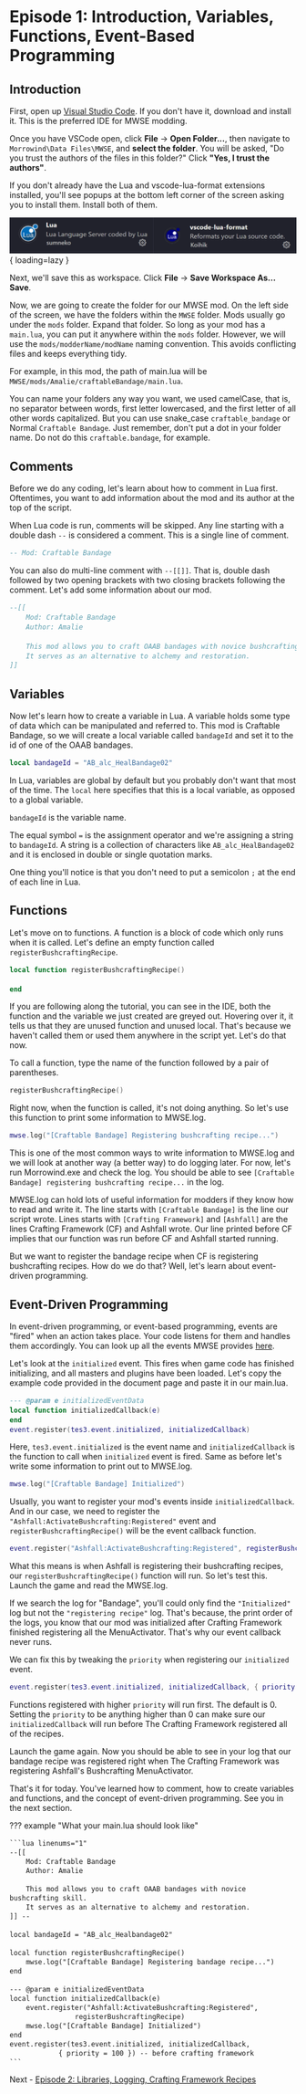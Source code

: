 # Episode 1: Introduction, Variables, Functions, Event-Based Programming

## Introduction

First, open up [Visual Studio Code](https://code.visualstudio.com/). If you don't have it, download and install it. This is the preferred IDE for MWSE modding.

Once you have VSCode open, click **File** -> **Open Folder...**, then navigate to `Morrowind\Data Files\MWSE`, and **select the folder**. You will be asked, "Do you trust the authors of the files in this folder?" Click **"Yes, I trust the authors"**. 

If you don't already have the Lua and vscode-lua-format extensions installed, you'll see popups at the bottom left corner of the screen asking you to install them. Install both of them. 

![VSCode Lua extensions](assets/1/extensions.png){ loading=lazy }

Next, we'll save this as workspace. Click **File** -> **Save Workspace As...** **Save**.

Now, we are going to create the folder for our MWSE mod. On the left side of the screen, we have the folders within the `MWSE` folder. Mods usually go under the `mods` folder. Expand that folder. So long as your mod has a `main.lua`, you can put it anywhere within the `mods` folder. However, we will use the `mods/modderName/modName` naming convention. This avoids conflicting files and keeps everything tidy.

For example, in this mod, the path of main.lua will be `MWSE/mods/Amalie/craftableBandage/main.lua`.

You can name your folders any way you want, we used camelCase, that is, no separator between words, first letter lowercased, and the first letter of all other words capitalized. But you can use snake_case `craftable_bandage` or Normal `Craftable Bandage`. Just remember, don't put a dot in your folder name. Do not do this `craftable.bandage`, for example.

## Comments

Before we do any coding, let's learn about how to comment in Lua first. Oftentimes, you want to add information about the mod and its author at the top of the script.

When Lua code is run, comments will be skipped. Any line starting with a double dash `--` is considered a comment. This is a single line of comment.

```lua
-- Mod: Craftable Bandage
```

You can also do multi-line comment with ``--[[]]``. That is, double dash followed by two opening brackets with two closing brackets following the comment. Let's add some information about our mod. 

```lua
--[[
    Mod: Craftable Bandage
    Author: Amalie

	This mod allows you to craft OAAB bandages with novice bushcrafting skill.
	It serves as an alternative to alchemy and restoration.
]]
```
## Variables

Now let's learn how to create a variable in Lua. A variable holds some type of data which can be manipulated and referred to. This mod is Craftable Bandage, so we will create a local variable called `bandageId` and set it to the id of one of the OAAB bandages.

```lua
local bandageId = "AB_alc_HealBandage02"
```

In Lua, variables are global by default but you probably don't want that most of the time. The `local` here specifies that this is a local variable, as opposed to a global variable.

`bandageId` is the variable name. 

The equal symbol `=` is the assignment operator and we're assigning a string to `bandageId`. A string is a collection of characters like `AB_alc_HealBandage02` and it is enclosed in double or single quotation marks. 

One thing you'll notice is that you don't need to put a semicolon `;` at the end of each line in Lua. 

## Functions 

Let's move on to functions. A function is a block of code which only runs when it is called. Let's define an empty function called `registerBushcraftingRecipe`.

``` lua
local function registerBushcraftingRecipe()

end
```

If you are following along the tutorial, you can see in the IDE, both the function and the variable we just created are greyed out. Hovering over it, it tells us that they are unused function and unused local. That's because we haven't called them or used them anywhere in the script yet. Let's do that now.

To call a function, type the name of the function followed by a pair of parentheses.

```lua
registerBushcraftingRecipe()
```

Right now, when the function is called, it's not doing anything. So let's use this function to print some information to MWSE.log.

```lua
mwse.log("[Craftable Bandage] Registering bushcrafting recipe...")
```

This is one of the most common ways to write information to MWSE.log and we will look at another way (a better way) to do logging later. For now, let's run Morrowind.exe and check the log. You should be able to see `[Craftable Bandage] registering bushcrafting recipe...` in the log. 

MWSE.log can hold lots of useful information for modders if they know how to read and write it. The line starts with `[Craftable Bandage]` is the line our script wrote. Lines starts with `[Crafting Framework]` and `[Ashfall]` are the lines Crafting Framework (CF) and Ashfall wrote. Our line printed before CF implies that our function was run before CF and Ashfall started running. 

But we want to register the bandage recipe when CF is registering bushcrafting recipes. How do we do that? Well, let's learn about event-driven programming. 

## Event-Driven Programming

In event-driven programming, or event-based programming, events are "fired" when an action takes place. Your code listens for them and handles them accordingly. You can look up all the events MWSE provides [here](https://mwse.github.io/MWSE/events/initialized/).

Let's look at the `initialized` event. This fires when game code has finished initializing, and all masters and plugins have been loaded. Let's copy the example code provided in the document page and paste it in our main.lua.

```lua
--- @param e initializedEventData
local function initializedCallback(e)
end
event.register(tes3.event.initialized, initializedCallback)
```

Here, `tes3.event.initialized` is the event name and `initializedCallback` is the function to call when `initialized` event is fired. Same as before let's write some information to print out to MWSE.log.

```lua
mwse.log("[Craftable Bandage] Initialized")
```

Usually, you want to register your mod's events inside `initializedCallback`. And in our case, we need to register the `"Ashfall:ActivateBushcrafting:Registered"` event and `registerBushcraftingRecipe()` will be the event callback function.

```lua
event.register("Ashfall:ActivateBushcrafting:Registered", registerBushcraftingRecipe)
```

What this means is when Ashfall is registering their bushcrafting recipes, our `registerBushcraftingRecipe()` function will run. So let's test this. Launch the game and read the MWSE.log. 

If we search the log for "Bandage", you'll could only find the `"Initialized"` log but not the `"registering recipe"` log. That's because, the print order of the logs, you know that our mod was initialized after Crafting Framework finished registering all the MenuActivator. That's why our event callback never runs. 

We can fix this by tweaking the `priority` when registering our `initialized` event. 

```lua
event.register(tes3.event.initialized, initializedCallback, { priority = 100 })
```

Functions registered with higher `priority` will run first. The default is 0. Setting the `priority` to be anything higher than 0 can make sure our `initializedCallback` will run before The Crafting Framework registered all of the recipes. 

Launch the game again. Now you should be able to see in your log that our bandage recipe was registered right when The Crafting Framework was registering Ashfall's Bushcrafting MenuActivator.

That's it for today. You've learned how to comment, how to create variables and functions, and the concept of event-driven programming. See you in the next section.

??? example "What your main.lua should look like"
    
    ```lua linenums="1"
    --[[
        Mod: Craftable Bandage
        Author: Amalie

        This mod allows you to craft OAAB bandages with novice bushcrafting skill.
        It serves as an alternative to alchemy and restoration.
    ]] --

    local bandageId = "AB_alc_Healbandage02"

    local function registerBushcraftingRecipe()
        mwse.log("[Craftable Bandage] Registering bandage recipe...")
    end

    --- @param e initializedEventData
    local function initializedCallback(e)
        event.register("Ashfall:ActivateBushcrafting:Registered",
                    registerBushcraftingRecipe)
        mwse.log("[Craftable Bandage] Initialized")
    end
    event.register(tes3.event.initialized, initializedCallback,
                { priority = 100 }) -- before crafting framework
    ```

Next - [Episode 2: Libraries, Logging, Crafting Framework Recipes](https://amaliegay.github.io/mwse-modding-tutorial/2_crafting_framework_recipes/)